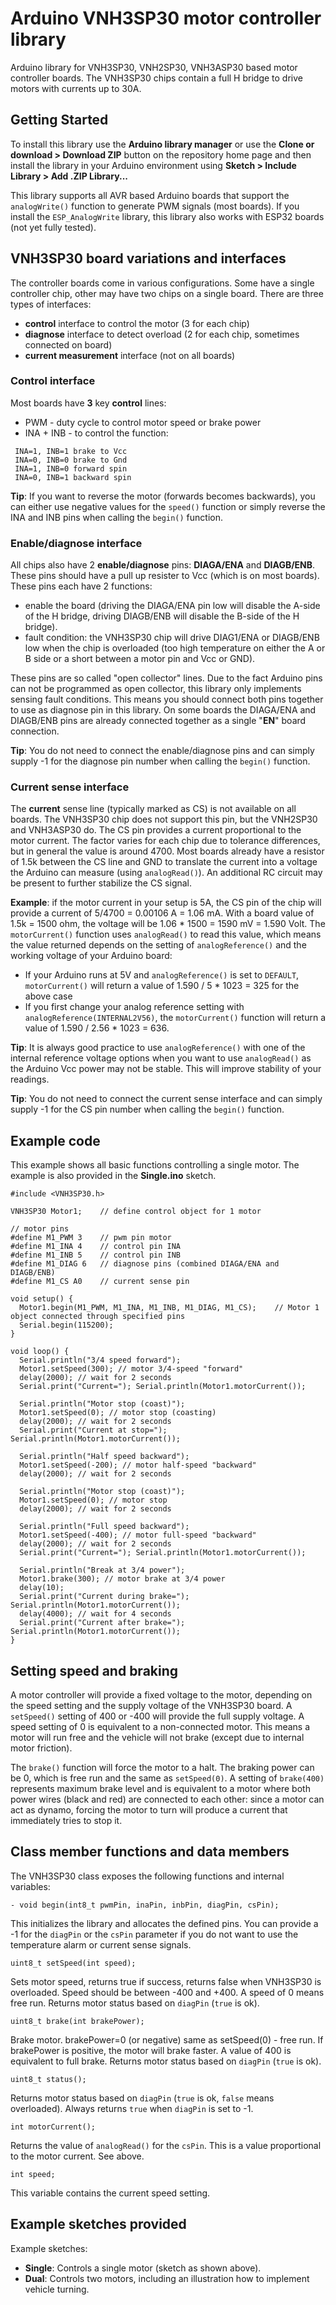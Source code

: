 # Arduino VNH3SP30 motor controller library
Arduino library for VNH3SP30, VNH2SP30, VNH3ASP30 based motor controller boards. The VNH3SP30 chips contain a full H bridge to drive motors with currents up to 30A.

## Getting Started

To install this library use the **Arduino library manager** or use the **Clone or download > Download ZIP** button on the repository home page and then install the library in your Arduino environment using **Sketch > Include Library > Add .ZIP Library...**

This library supports all AVR based Arduino boards that support the ```analogWrite()``` function to generate PWM signals (most boards). If you install the ```ESP_AnalogWrite``` library, this library also works with ESP32 boards (not yet fully tested).

## VNH3SP30 board variations and interfaces

The controller boards come in various configurations. Some have a single controller chip, other may have two chips on a single board. There are three types of interfaces:
- **control** interface to control the motor (3 for each chip)
- **diagnose** interface to detect overload (2 for each chip, sometimes connected on board)
- **current measurement** interface (not on all boards)

### Control interface

Most boards have **3** key **control** lines:
- PWM - duty cycle to control motor speed or brake power
- INA + INB - to control the function:

```
 INA=1, INB=1 brake to Vcc
 INA=0, INB=0 brake to Gnd
 INA=1, INB=0 forward spin
 INA=0, INB=1 backward spin
```
**Tip**: If you want to reverse the motor (forwards becomes backwards), you can either use negative values for the ```speed()``` function or simply reverse the INA and INB pins when calling the ```begin()``` function.

### Enable/diagnose interface

All chips also have 2 **enable/diagnose** pins: **DIAGA/ENA** and **DIAGB/ENB**. These pins should have a pull up resister to Vcc (which is on most boards). These pins each have 2 functions:
- enable the board (driving the DIAGA/ENA pin low will disable the A-side of the H bridge, driving DIAGB/ENB will disable the B-side of the H bridge).
- fault condition: the VNH3SP30 chip will drive DIAG1/ENA or DIAGB/ENB low when the chip is overloaded (too high temperature on either the A or B side or a short between a motor pin and Vcc or GND).

These pins are so called "open collector" lines. Due to the fact Arduino pins can not be programmed as open collector, this library only implements sensing fault conditions. This means you should connect both pins together to use as diagnose pin in this library. On some boards the DIAGA/ENA and DIAGB/ENB pins are already connected together as a single "**EN**" board connection.

**Tip**: You do not need to connect the enable/diagnose pins and can simply supply -1 for the diagnose pin number when calling the ```begin()``` function.

### Current sense interface

The **current** sense line (typically marked as CS) is not available on all boards. The VNH3SP30 chip does not support this pin, but the VNH2SP30 and VNH3ASP30 do. The CS pin provides a current proportional to the motor current. The factor varies for each chip due to tolerance differences, but in general the value is around 4700. Most boards already have a resistor of 1.5k between the CS line and GND to translate the current into a voltage the Arduino can measure (using ```analogRead()```). An additional RC circuit may be present to further stabilize the CS signal.

**Example**: if the motor current in your setup is 5A, the CS pin of the chip will provide a current of 5/4700 = 0.00106 A = 1.06 mA. With a board value of 1.5k = 1500 ohm, the voltage will be 1.06 * 1500 = 1590 mV = 1.590 Volt. The ```motorCurrent()``` function uses ```analogRead()``` to read this value, which means the value returned depends on the setting of ```analogReference()``` and the working voltage of your Arduino board:
- If your Arduino runs at 5V and ```analogReference()``` is set to ```DEFAULT```, ```motorCurrent()``` will return a value of 1.590 / 5 * 1023 = 325 for the above case
- If you first change your analog reference setting with ```analogReference(INTERNAL2V56)```, the ```motorCurrent()``` function will return a value of 1.590 / 2.56 * 1023 = 636.

**Tip**: It is always good practice to use ```analogReference()``` with one of the internal reference voltage options when you want to use ```analogRead()``` as the Arduino Vcc power may not be stable. This will improve stability of your readings.

**Tip**: You do not need to connect the current sense interface and can simply supply -1 for the CS pin number when calling the ```begin()``` function.

## Example code

This example shows all basic functions controlling a single motor. The example is also provided in the **Single.ino** sketch.

```
#include <VNH3SP30.h>

VNH3SP30 Motor1;    // define control object for 1 motor

// motor pins
#define M1_PWM 3    // pwm pin motor
#define M1_INA 4    // control pin INA
#define M1_INB 5    // control pin INB
#define M1_DIAG 6   // diagnose pins (combined DIAGA/ENA and DIAGB/ENB)
#define M1_CS A0    // current sense pin

void setup() {
  Motor1.begin(M1_PWM, M1_INA, M1_INB, M1_DIAG, M1_CS);    // Motor 1 object connected through specified pins 
  Serial.begin(115200);   
}

void loop() {
  Serial.println("3/4 speed forward");
  Motor1.setSpeed(300); // motor 3/4-speed "forward"
  delay(2000); // wait for 2 seconds
  Serial.print("Current="); Serial.println(Motor1.motorCurrent());

  Serial.println("Motor stop (coast)");
  Motor1.setSpeed(0); // motor stop (coasting)
  delay(2000); // wait for 2 seconds
  Serial.print("Current at stop="); Serial.println(Motor1.motorCurrent());
 
  Serial.println("Half speed backward");
  Motor1.setSpeed(-200); // motor half-speed "backward"
  delay(2000); // wait for 2 seconds
 
  Serial.println("Motor stop (coast)");
  Motor1.setSpeed(0); // motor stop 
  delay(2000); // wait for 2 seconds

  Serial.println("Full speed backward");
  Motor1.setSpeed(-400); // motor full-speed "backward"
  delay(2000); // wait for 2 seconds
  Serial.print("Current="); Serial.println(Motor1.motorCurrent());

  Serial.println("Break at 3/4 power");
  Motor1.brake(300); // motor brake at 3/4 power
  delay(10);
  Serial.print("Current during brake="); Serial.println(Motor1.motorCurrent());
  delay(4000); // wait for 4 seconds
  Serial.print("Current after brake="); Serial.println(Motor1.motorCurrent());
}
```

## Setting speed and braking

A motor controller will provide a fixed voltage to the motor, depending on the speed setting and the supply voltage of the VNH3SP30 board. A ```setSpeed()``` setting of 400 or -400 will provide the full supply voltage. A speed setting of 0 is equivalent to a non-connected motor. This means a motor will run free and the vehicle will not brake (except due to internal motor friction).

The ```brake()``` function will force the motor to a halt. The braking power can be 0, which is free run and the same as ```setSpeed(0)```. A setting of ```brake(400)``` represents maximum brake level and is equivalent to a motor where both power wires (black and red) are connected to each other: since a motor can act as dynamo, forcing the motor to turn will produce a current that immediately tries to stop it.

## Class member functions and data members

The VNH3SP30 class exposes the following functions and internal variables:

```
- void begin(int8_t pwmPin, inaPin, inbPin, diagPin, csPin);
```
This initializes the library and allocates the defined pins. You can provide a -1 for the ```diagPin``` or the ```csPin``` parameter if you do not want to use the temperature alarm or current sense signals.

```
uint8_t setSpeed(int speed); 
```
Sets motor speed, returns true if success, returns false when VNH3SP30 is overloaded. Speed should be between -400 and +400. A speed of 0 means free run. Returns motor status based on ```diagPin``` (```true``` is ok).

```
uint8_t brake(int brakePower);
```
Brake motor. brakePower=0 (or negative) same as setSpeed(0) - free run. If brakePower is positive, the motor will brake faster. A value of 400 is equivalent to full brake. Returns motor status based on ```diagPin``` (```true``` is ok).

```
uint8_t status(); 
```
Returns motor status based on ```diagPin``` (```true``` is ok, ```false``` means overloaded). Always returns ```true``` when ```diagPin``` is set to -1.

```
int motorCurrent();
```
Returns the value of ```analogRead()``` for the ```csPin```. This is a value proportional to the motor current. See above.

```
int speed;
```
This variable contains the current speed setting.

## Example sketches provided

Example sketches:

- **Single**: Controls a single motor (sketch as shown above).
- **Dual**: Controls two motors, including an illustration how to implement vehicle turning.
